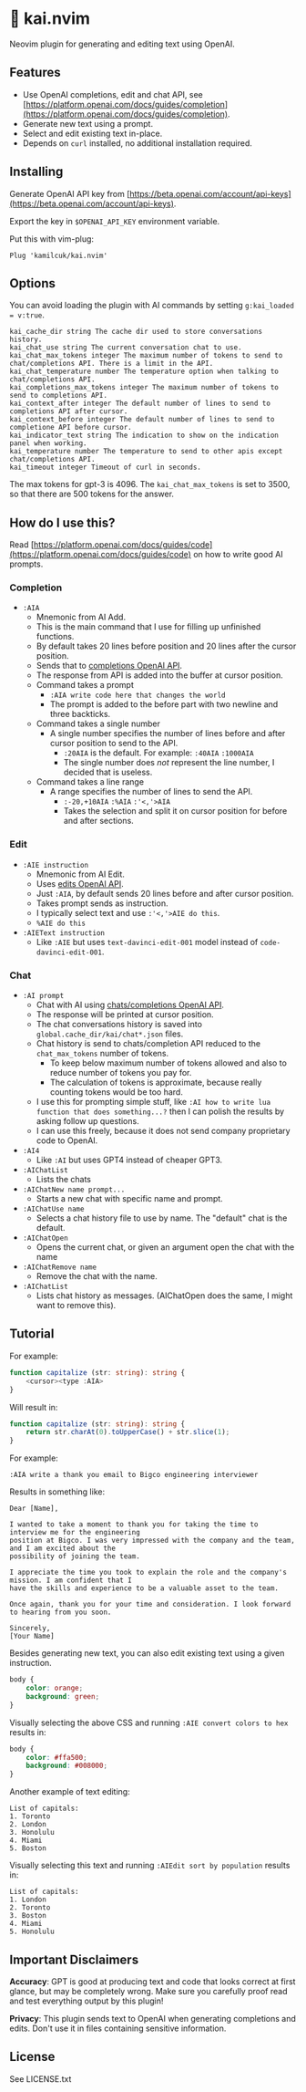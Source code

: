 # 🤖 kai.nvim

Neovim plugin for generating and editing text using OpenAI.

## Features

- Use OpenAI completions, edit and chat API, see
  [https://platform.openai.com/docs/guides/completion](https://platform.openai.com/docs/guides/completion).
- Generate new text using a prompt.
- Select and edit existing text in-place.
- Depends on `curl` installed, no additional installation required.

## Installing

Generate OpenAI API key from [https://beta.openai.com/account/api-keys](https://beta.openai.com/account/api-keys).

Export the key in `$OPENAI_API_KEY` environment variable.

Put this with vim-plug:

```vim
Plug 'kamilcuk/kai.nvim'
```

## Options

You can avoid loading the plugin with AI commands by setting `g:kai_loaded = v:true`.

```
kai_cache_dir string The cache dir used to store conversations history.
kai_chat_use string The current conversation chat to use.
kai_chat_max_tokens integer The maximum number of tokens to send to chat/completions API. There is a limit in the API.
kai_chat_temperature number The temperature option when talking to chat/completions API.
kai_completions_max_tokens integer The maximum number of tokens to send to completions API.
kai_context_after integer The default number of lines to send to completions API after cursor.
kai_context_before integer The default number of lines to send to completione API before cursor.
kai_indicator_text string The indication to show on the indication panel when working.
kai_temperature number The temperature to send to other apis except chat/completions API.
kai_timeout integer Timeout of curl in seconds.
```

The max tokens for gpt-3 is 4096. The `kai_chat_max_tokens` is set to 3500, so that there are 500 tokens for the answer.

## How do I use this?

Read [https://platform.openai.com/docs/guides/code](https://platform.openai.com/docs/guides/code)
on how to write good AI prompts.

### Completion

- `:AIA`
    - Mnemonic from AI Add.
    - This is the main command that I use for filling up unfinished functions.
    - By default takes 20 lines before position and 20 lines after the cursor position.
    - Sends that to [completions OpenAI API](https://platform.openai.com/docs/api-reference/completions).
    - The response from API is added into the buffer at cursor position.
    - Command takes a prompt
        - `:AIA write code here that changes the world`
        - The prompt is added to the before part with two newline and three backticks.
    - Command takes a single number
        - A single number specifies the number of lines before and after cursor position to send to the API.
            - `:20AIA` is the default. For example: `:40AIA` `:1000AIA`
            - The single number does _not_ represent the line number, I decided that is useless.
    - Command takes a line range
        - A range specifies the number of lines to send the API.
            - `:-20,+10AIA` `:%AIA` `:'<,'>AIA`
            - Takes the selection and split it on cursor position for before and after sections.

### Edit

- `:AIE instruction`
    - Mnemonic from AI Edit.
    - Uses [edits OpenAI API](https://platform.openai.com/docs/api-reference/moderations).
    - Just `:AIA`, by default sends 20 lines before and after cursor position.
    - Takes prompt sends as instruction.
    - I typically select text and use `:'<,'>AIE do this`.
    - `%AIE do this`
- `:AIEText instruction`
    - Like `:AIE` but uses `text-davinci-edit-001` model instead of `code-davinci-edit-001`.

### Chat

- `:AI prompt`
    - Chat with AI using [chats/completions OpenAI API](https://platform.openai.com/docs/api-reference/chat/create).
    - The response will be printed at cursor position.
    - The chat conversations history is saved into `global.cache_dir/kai/chat*.json` files.
    - Chat history is send to chats/completion API reduced to the `chat_max_tokens` number of tokens.
        - To keep below maximum number of tokens allowed and also to reduce number of tokens you pay for.
        - The calculation of tokens is approximate, because really counting tokens would be too hard.
    - I use this for prompting simple stuff, like `:AI how to write lua function that does something...?`
      then I can polish the results by asking follow up questions.
    - I can use this freely, because it does not send company proprietary code to OpenAI.
- `:AI4`
    - Like `:AI` but uses GPT4 instead of cheaper GPT3.
- `:AIChatList`
    - Lists the chats
- `:AIChatNew name prompt...`
    - Starts a new chat with specific name and prompt.
- `:AIChatUse name`
    - Selects a chat history file to use by name. The "default" chat is the default.
- `:AIChatOpen`
    - Opens the current chat, or given an argument open the chat with the name
- `:AIChatRemove name`
    - Remove the chat with the name.
- `:AIChatList`
    - Lists chat history as messages. (AIChatOpen does the same, I might want to remove this).

## Tutorial

For example:

```typescript
function capitalize (str: string): string {
    <cursor><type :AIA>
}
```

Will result in:

```typescript
function capitalize (str: string): string {
    return str.charAt(0).toUpperCase() + str.slice(1);
}
```

For example:

```
:AIA write a thank you email to Bigco engineering interviewer
```

Results in something like:

```
Dear [Name],

I wanted to take a moment to thank you for taking the time to interview me for the engineering
position at Bigco. I was very impressed with the company and the team, and I am excited about the
possibility of joining the team.

I appreciate the time you took to explain the role and the company's mission. I am confident that I
have the skills and experience to be a valuable asset to the team.

Once again, thank you for your time and consideration. I look forward to hearing from you soon.

Sincerely,
[Your Name]
```

Besides generating new text, you can also edit existing text using a given instruction.

```css
body {
    color: orange;
    background: green;
}
```

Visually selecting the above CSS and running `:AIE convert colors to hex` results in:

```css
body {
    color: #ffa500;
    background: #008000;
}
```

Another example of text editing:

```
List of capitals:
1. Toronto
2. London
3. Honolulu
4. Miami
5. Boston
```

Visually selecting this text and running `:AIEdit sort by population` results in:

```
List of capitals:
1. London
2. Toronto
3. Boston
4. Miami
5. Honolulu
```

## Important Disclaimers

**Accuracy**: GPT is good at producing text and code that looks correct at first glance, but may be
completely wrong. Make sure you carefully proof read and test everything output by this plugin!

**Privacy**: This plugin sends text to OpenAI when generating completions and edits. Don't use it in
files containing sensitive information.

## License

See LICENSE.txt
